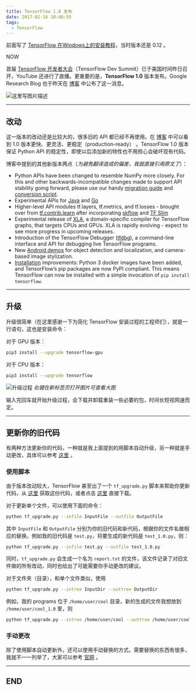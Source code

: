```yaml
---
title: TensorFlow 1.0 发布
date: 2017-02-16 10:46:55
tags:
  - TensorFlow
---
```


前面写了 [TensorFlow 在Windows上的安装教程](https://secsilm.github.io/2016/12/01/installing-tensorflow/)，当时版本还是 0.12 。

NOW

首届 [TensorFlow 开发者大会](https://events.withgoogle.com/tensorflow-dev-summit/watch-the-videos/#content)（TensorFlow Dev Summit）已于美国时间昨日召开，YouTube 还进行了直播。更重要的是，**TensorFlow 1.0** 版本发布。Google Research Blog 也于昨天在 [博客](https://research.googleblog.com/2017/02/announcing-tensorflow-10.html) 中公布了这一消息。

<!-- more -->

![这里写图片描述](http://img.blog.csdn.net/20170216155804609?watermark/2/text/aHR0cDovL2Jsb2cuY3Nkbi5uZXQvdTAxMDA5OTA4MA==/font/5a6L5L2T/fontsize/400/fill/I0JBQkFCMA==/dissolve/70/gravity/SouthEast)

---

## 改动

这一版本的改动还是比较大的，很多旧的 API 都已经不再使用。在 [博客](https://research.googleblog.com/2017/02/announcing-tensorflow-10.html) 中可以看到 1.0 版本更快、更灵活、更稳定（production-ready） 。TensorFlow 1.0 版本保证 Python API 的稳定性，即使以后添加新的特性也不用担心会破坏现有代码。

博客中提到的其他新版本两点（*为避免翻译造成的偏差，我就直接引用原文了*）：

 - Python APIs have been changed to resemble NumPy more closely. For this and other backwards-incompatible changes made to support API stability going forward, please use our handy [migration guide](https://tensorflow.org/install/migration) and [conversion script](https://github.com/tensorflow/tensorflow/tree/r1.0/tensorflow/tools/compatibility).
 - Experimental APIs for [Java](https://github.com/tensorflow/tensorflow/tree/master/tensorflow/java) and [Go](https://github.com/tensorflow/tensorflow/tree/master/tensorflow/go)
 - Higher-level API modules tf.layers, tf.metrics, and tf.losses - brought over from [tf.contrib.learn](https://www.tensorflow.org/get_started/tflearn) after incorporating [skflow](https://github.com/tensorflow/skflow) and [TF Slim](https://github.com/tensorflow/models/blob/master/inception/inception/slim/README.md)
 - Experimental release of [XLA](http://tensorflow.org/performance/xla), a domain-specific compiler for TensorFlow graphs, that targets CPUs and GPUs. XLA is rapidly evolving - expect to see more progress in upcoming releases.
 - Introduction of the TensorFlow Debugger ([tfdbg](https://www.tensorflow.org/programmers_guide/debugger)), a command-line interface and API for debugging live TensorFlow programs.
 - New [Android demos](https://github.com/tensorflow/tensorflow/tree/r1.0/tensorflow/examples/android) for object detection and localization, and camera-based image stylization.
 - [Installation](https://www.tensorflow.org/install) improvements: Python 3 docker images have been added, and TensorFlow’s pip packages are now PyPI compliant. This means TensorFlow can now be installed with a simple invocation of `pip install tensorflow`.

---

## 升级
升级很简单（在这里感谢一下为简化 TensorFlow 安装过程的工程师们），就是一行语句，这也是安装命令：

对于 GPU 版本：

```bash
pip3 install --upgrade tensorflow-gpu
```

对于 CPU 版本：

```bash
pip3 install --upgrade tensorflow
```

![升级过程](http://img.blog.csdn.net/20170216162553891?watermark/2/text/aHR0cDovL2Jsb2cuY3Nkbi5uZXQvdTAxMDA5OTA4MA==/font/5a6L5L2T/fontsize/400/fill/I0JBQkFCMA==/dissolve/70/gravity/SouthEast)
*右键在新标签页打开图片可查看大图*

输入完回车就开始升级过程，会下载并卸载重装一些必要的包，时间长短视网速而定。

---

## 更新你的旧代码
有两种方法更新你的代码，一种就是我上面提到的用脚本自动升级，另一种就是手动更改，具体可以参考 [这里](https://www.tensorflow.org/install/migration) 。

### 使用脚本
由于版本改动较大，TensorFlow 甚至出了一个 `tf_upgrade.py` 脚本来帮助你更新代码，从 [这里](https://github.com/tensorflow/tensorflow/blob/master/tensorflow/tools/compatibility/tf_upgrade.py) 获取这份代码，或者点击 [这里](http://download.csdn.net/detail/u010099080/9756279) 直接下载。

对于更新单个文件，可以使用下面的命令：

```bash
python tf_upgrade.py --infile InputFile --outfile OutputFile
```

其中 `InputFile` 和 `OutputFile` 分别为你的旧代码和新代码，根据你的文件名做相应的替换。例如我的旧代码是 `test.py`，将要生成的新代码是 `test_1.0.py`，则：

```bash
python tf_upgrade.py --infile test.py --outfile test_1.0.py
```

同时，`tf_upgrade.py` 会生成一个名为 `report.txt` 的文件，该文件记录了对旧文件做的所有改动，同时也给出了可能需要你手动更改的建议。

对于文件夹（目录），和单个文件类似，使用

```bash
python tf_upgrade.py --intree InputDir --outtree OutputDir
```

例如，我的 programs 位于 `/home/user/cool` 目录，新的生成的文件我想放到 `/home/user/cool_1.0` 里，则

```bash
python tf_upgrade.py --intree /home/user/cool --outtree /home/user/cool_1.0
```

### 手动更改

除了使用脚本自动更新外，还可以使用手动替换的方式。需要替换的东西有很多，我就不一一列举了，大家可以参考 [官网](https://www.tensorflow.org/install/migration) 。

---

## END
